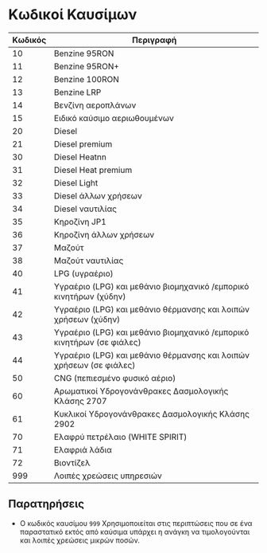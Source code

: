 # Κωδικοί Καυσίμων

| Κωδικός | Περιγραφή                                                              |
|---------|------------------------------------------------------------------------|
| 10      | Benzine 95RON                                                          |
| 11      | Benzine 95RON+                                                         |
| 12      | Benzine 100RON                                                         |
| 13      | Benzine LRP                                                            |
| 14      | Βενζίνη αεροπλάνων                                                     |
| 15      | Ειδικό καύσιμο αεριωθουμένων                                           |
| 20      | Diesel                                                                 |
| 21      | Diesel premium                                                         |
| 30      | Diesel Heatnn                                                          |
| 31      | Diesel Heat premium                                                    |
| 32      | Diesel Light                                                           |
| 33      | Diesel άλλων χρήσεων                                                   |
| 34      | Diesel ναυτιλίας                                                       |
| 35      | Κηροζίνη JP1                                                           |
| 36      | Κηροζίνη άλλων χρήσεων                                                 |
| 37      | Μαζούτ                                                                 |
| 38      | Μαζούτ ναυτιλίας                                                       |
| 40      | LPG (υγραέριο)                                                         |
| 41      | Υγραέριο (LPG) και μεθάνιο βιομηχανικό /εμπορικό κινητήρων (χύδην)     |
| 42      | Υγραέριο (LPG) και μεθάνιο θέρμανσης και λοιπών χρήσεων (χύδην)        |
| 43      | Υγραέριο (LPG) και μεθάνιο βιομηχανικό /εμπορικό κινητήρων (σε φιάλες) |
| 44      | Υγραέριο (LPG) και μεθάνιο θέρμανσης και λοιπών χρήσεων (σε φιάλες)    |
| 50      | CNG (πεπιεσμένο φυσικό αέριο)                                          |
| 60      | Αρωματικοί Υδρογονάνθρακες Δασμολογικής Κλάσης 2707                    |
| 61      | Κυκλικοί Υδρογονάνθρακες Δασμολογικής Κλάσης 2902                      |
| 70      | Ελαφρύ πετρέλαιο (WHITE SPIRIT)                                        |
| 71      | Ελαφριά λάδια                                                          |
| 72      | Βιοντίζελ                                                              |
| 999     | Λοιπές χρεώσεις υπηρεσιών                                              |

## Παρατηρήσεις

- Ο κωδικός καυσίμου `999` Χρησιμοποιείται στις περιπτώσεις που σε ένα παραστατικό εκτός από
  καύσιμα υπάρχει η ανάγκη να τιμολογούνται και λοιπές χρεώσεις μικρών ποσών.